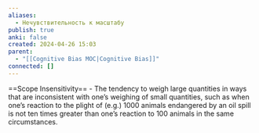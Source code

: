 ```yaml
---
aliases:
  - Нечувствительность к масштабу
publish: true
anki: false
created: 2024-04-26 15:03
parent:
  - "[[Cognitive Bias MOC|Cognitive Bias]]"
connected: []
---
```




==Scope Insensitivity== - The tendency to weigh large quantities in ways that are inconsistent with one’s weighing of small quantities, such as when one’s reaction to the plight of (e.g.) 1000 animals endangered by an oil spill is not ten times greater than one’s reaction to 100 animals in the same circumstances.